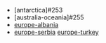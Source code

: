 * [antarctica]#253
* [australia-oceania]#255
* [europe-albania](https://circle-artifacts.com/gh/navit-gps/maptool/244/artifacts/0/tmp/circle-artifacts.F1Zu3vp/europe-albania.bin)
* [europe-serbia](https://circle-artifacts.com/gh/navit-gps/maptool/239/artifacts/0/tmp/circle-artifacts.YmoRCzd/europe-serbia.bin)
[europe-turkey](https://circle-artifacts.com/gh/navit-gps/maptool/221/artifacts/0/tmp/circle-artifacts.KxH0UZU/europe-turkey.bin)
